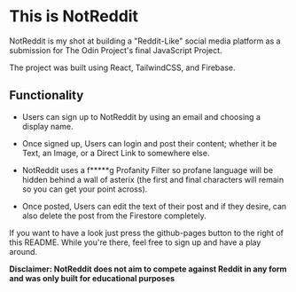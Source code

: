 # This is NotReddit

NotReddit is my shot at building a "Reddit-Like" social media platform as a submission for The Odin Project's final JavaScript Project.

The project was built using React, TailwindCSS, and Firebase.

## Functionality

- Users can sign up to NotReddit by using an email and choosing a display name.

- Once signed up, Users can login and post their content; whether it be Text, an Image, or a Direct Link to somewhere else.

- NotReddit uses a f*****g Profanity Filter so profane language will be hidden behind a wall of asterix (the first and final characters will remain so you can get your point across).

- Once posted, Users can edit the text of their post and if they desire, can also delete the post from the Firestore completely.

If you want to have a look just press the github-pages button to the right of this README. While you're there, feel free to sign up and have a play around.

**Disclaimer: NotReddit does not aim to compete against Reddit in any form and was only built for educational purposes**


